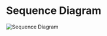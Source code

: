 # Sequence Diagram

![Sequence Diagram](https://user-images.githubusercontent.com/95059924/199152804-dfaf21f2-e9fa-41dd-a273-3125c270c1e9.png)

